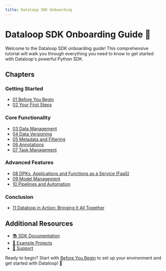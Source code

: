 ```yaml
---
title: Dataloop SDK Onboarding
---
```


# Dataloop SDK Onboarding Guide 🚀

Welcome to the Dataloop SDK onboarding guide! This comprehensive tutorial will walk you through everything you need to know to get started with Dataloop's powerful Python SDK.

## Chapters

### Getting Started
- [01 Before You Begin](01_before_you_begin.md)
- [02 Your First Steps](02_first_steps.md)

### Core Functionality
- [03 Data Management](03_data_management.md)
- [04 Data Versioning](04_data_versioning.md)
- [05 Metadata and Filtering](05_metadata_and_filtering.md)
- [06 Annotations](06_annotations.md)
- [07 Task Management](07_task_management.md)

### Advanced Features
- [08 DPKs, Applications and Functions as a Service (FaaS)](08_apps_and_faas.md)
- [09 Model Management](09_model_management.md)
- [10 Pipelines and Automation](10_pipelines_and_automation.md)

### Conclusion
- [11 Dataloop in Action: Bringing It All Together](11_bringing_it_all_together.md)

## Additional Resources

- [📚 SDK Documentation](https://sdk-docs.dataloop.ai/en/latest/)
- [🌟 Example Projects](https://github.com/dataloop-ai-apps)
- [📧 Support](mailto:support@dataloop.ai)

Ready to begin? Start with [Before You Begin](01_before_you_begin.md) to set up your environment and get started with Dataloop! 🚀
